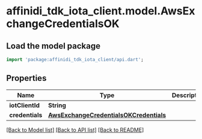 # affinidi_tdk_iota_client.model.AwsExchangeCredentialsOK

## Load the model package

```dart
import 'package:affinidi_tdk_iota_client/api.dart';
```

## Properties

| Name            | Type                                                                              | Description | Notes |
| --------------- | --------------------------------------------------------------------------------- | ----------- | ----- |
| **iotClientId** | **String**                                                                        |             |
| **credentials** | [**AwsExchangeCredentialsOKCredentials**](AwsExchangeCredentialsOKCredentials.md) |             |

[[Back to Model list]](../README.md#documentation-for-models) [[Back to API list]](../README.md#documentation-for-api-endpoints) [[Back to README]](../README.md)
